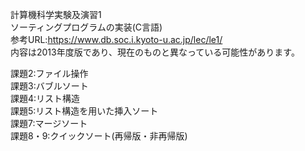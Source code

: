 計算機科学実験及演習1  
ソーティングプログラムの実装(C言語)  
参考URL:https://www.db.soc.i.kyoto-u.ac.jp/lec/le1/  
内容は2013年度版であり、現在のものと異なっている可能性があります。  
 
課題2:ファイル操作  
課題3:バブルソート  
課題4:リスト構造  
課題5:リスト構造を用いた挿入ソート  
課題7:マージソート  
課題8・9:クイックソート(再帰版・非再帰版)  